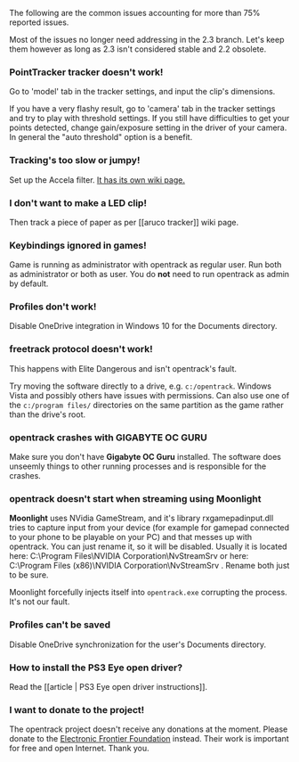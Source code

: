 The following are the common issues accounting for more than 75%
reported issues.

Most of the issues no longer need addressing in the 2.3 branch. Let's keep them however as long as 2.3 isn't considered stable and 2.2 obsolete.

### PointTracker tracker doesn't work!

Go to 'model' tab in the tracker settings, and input the clip's
dimensions.

If you have a very flashy result, go to 'camera' tab in the tracker settings and try to play with threshold settings. If you still have difficulties to get your points detected, change gain/exposure setting in the driver of your camera. In general the "auto threshold" option is a benefit.

### Tracking's too slow or jumpy!

Set up the Accela filter. [It has its own wiki page.](https://github.com/opentrack/opentrack/wiki/Accela-in-opentrack-2.3)

### I don't want to make a LED clip!

Then track a piece of paper as per [[aruco tracker]] wiki page.

### Keybindings ignored in games!

Game is running as administrator with opentrack as regular user. Run both
as administrator or both as user. You do **not** need to run opentrack as admin by default.

### Profiles don't work!

Disable OneDrive integration in Windows 10 for the Documents directory.

### freetrack protocol doesn't work!

This happens with Elite Dangerous and isn't opentrack's fault.

Try moving the software directly to a drive, e.g. `c:/opentrack`.
Windows Vista and possibly others have issues with permissions. Can also
use one of the `c:/program files/` directories on the same partition as the game rather
than the drive's root.

### opentrack crashes with GIGABYTE OC GURU

Make sure you don't have **Gigabyte OC Guru** installed. The software does unseemly things to other running processes and is responsible for the crashes.

### opentrack doesn't start when streaming using **Moonlight**

**Moonlight** uses NVidia GameStream, and it's library rxgamepadinput.dll tries to capture input from your device (for example for gamepad connected to your phone to be playable on your PC) and that messes up with opentrack. You can just rename it, so it will be disabled. Usually it is located here: C:\Program Files\NVIDIA Corporation\NvStreamSrv or here: C:\Program Files (x86)\NVIDIA Corporation\NvStreamSrv . Rename both just to be sure. 

Moonlight forcefully injects itself into `opentrack.exe` corrupting the process. It's not our fault.

### Profiles can't be saved

Disable OneDrive synchronization for the user's Documents directory.

### How to install the PS3 Eye open driver?

Read the [[article | PS3 Eye open driver instructions]].

### I want to donate to the project!

The opentrack project doesn't receive any donations at the moment. Please donate to the [Electronic Frontier Foundation](https://www.eff.org/) instead. Their work is important for free and open Internet. Thank you.